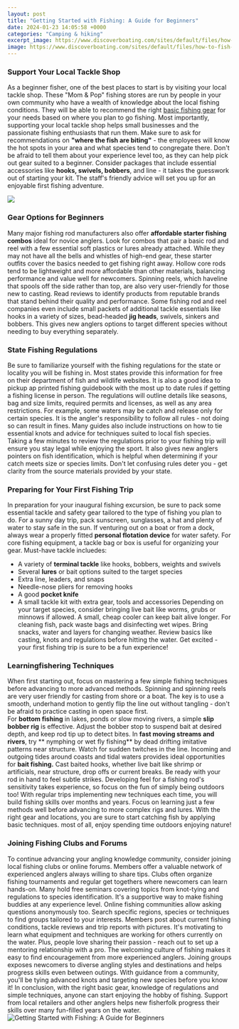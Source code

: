 ```yaml
---
layout: post
title: "Getting Started with Fishing: A Guide for Beginners"
date: 2024-01-23 14:05:58 +0000
categories: "Camping & hiking"
excerpt_image: https://www.discoverboating.com/sites/default/files/how-to-fish-for-beginners.jpg
image: https://www.discoverboating.com/sites/default/files/how-to-fish-for-beginners.jpg
---
```


### Support Your Local Tackle Shop
As a beginner fisher, one of the best places to start is by visiting your local tackle shop. These "Mom & Pop" fishing stores are run by people in your own community who have a wealth of knowledge about the local fishing conditions. They will be able to recommend the right [basic fishing gear](https://store.fi.io.vn/womens-papillon-i-may-not-be-rich-and-famous-but-im-a-dog-mom-3) for your needs based on where you plan to go fishing. Most importantly, supporting your local tackle shop helps small businesses and the passionate fishing enthusiasts that run them.
Make sure to ask for recommendations on **"where the fish are biting"** - the employees will know the hot spots in your area and what species tend to congregate there. Don't be afraid to tell them about your experience level too, as they can help pick out gear suited to a beginner. Consider packages that include essential accessories like **hooks, swivels, bobbers**, and line - it takes the guesswork out of starting your kit. The staff's friendly advice will set you up for an enjoyable first fishing adventure.

![](https://www.boatsafe.com/wp-content/uploads/2020/11/How-to-Fish-A-Beginners-Guide-scaled.jpg)
### Gear Options for Beginners 
Many major fishing rod manufacturers also offer **affordable starter fishing combos** ideal for novice anglers. Look for combos that pair a basic rod and reel with a few essential soft plastics or lures already attached. While they may not have all the bells and whistles of high-end gear, these starter outfits cover the basics needed to get fishing right away. 
Hollow core rods tend to be lightweight and more affordable than other materials, balancing performance and value well for newcomers. Spinning reels, which haveline that spools off the side rather than top, are also very user-friendly for those new to casting. Read reviews to identify products from reputable brands that stand behind their quality and performance. 
Some fishing rod and reel companies even include small packets of additional tackle essentials like hooks in a variety of sizes, bead-headed **jig heads**, swivels, sinkers and bobbers. This gives new anglers options to target different species without needing to buy everything separately.
### State Fishing Regulations 
Be sure to familiarize yourself with the fishing regulations for the state or locality you will be fishing in. Most states provide this information for free on their department of fish and wildlife websites. It is also a good idea to pickup ap printed fishing guidebook with the most up to date rules if getting a fishing license in person. 
The regulations will outline details like seasons, bag and size limits, required permits and licenses, as well as any area restrictions. For example, some waters may be catch and release only for certain species. It is the angler's responsibility to follow all rules - not doing so can result in fines. Many guides also include instructions on how to tie essential knots and advice for techniques suited to local fish species. 
Taking a few minutes to review the regulations prior to your fishing trip will ensure you stay legal while enjoying the sport. It also gives new anglers pointers on fish identification, which is helpful when determining if your catch meets size or species limits. Don't let confusing rules deter you - get clarity from the source materials provided by your state.
### Preparing for Your First Fishing Trip
In preparation for your inaugural fishing excursion, be sure to pack some essential tackle and safety gear tailored to the type of fishing you plan to do. For a sunny day trip, pack sunscreen, sunglasses, a hat and plenty of water to stay safe in the sun. If venturing out on a boat or from a dock, always wear a properly fitted **personal flotation device** for water safety. 
For core fishing equipment, a tackle bag or box is useful for organizing your gear. Must-have tackle incluedes:
- A variety of **terminal tackle** like hooks, bobbers, weights and swivels
- Several **lures** or bait options suited to the target species 
- Extra line, leaders, and snaps
- Needle-nose pliers for removing hooks  
- A good **pocket knife** 
- A small tackle kit with extra gear, tools and accessories
Depending on your target species, consider bringing live bait like worms, grubs or minnows if allowed. A small, cheap cooler can keep bait alive longer. For cleaning fish, pack waste bags and disinfecting wet wipes. Bring snacks, water and layers for changing weather. Review basics like casting, knots and regulations before hitting the water. Get excited - your first fishing trip is sure to be a fun experience!
### Learningfishering Techniques
When first starting out, focus on mastering a few simple fishing techniques before advancing to more advanced methods. Spinning and spinning reels are very user friendly for casting from shore or a boat. The key is to use a smooth, underhand motion to gently flip the line out without tangling - don't be afraid to practice casting in open space first.  
For **bottom fishing** in lakes, ponds or slow moving rivers, a simple **slip bobber rig** is effective. Adjust the bobber stop to suspend bait at desired depth, and keep rod tip up to detect bites. In **fast moving streams and rivers**, try ** nymphing or wet fly fishing** by dead drifting imitative patterns near structure. Watch for sudden twitches in the line.
Incoming and outgoing tides around coasts and tidal waters provides ideal opportunities for **bait fishing.** Cast baited hooks, whether live bait like shrimp or artificials, near structure, drop offs or current breaks. Be ready with your rod in hand to feel subtle strikes. Developing feel for a fishing rod's sensitivity takes experience, so focus on the fun of simply being outdoors too!
With regular trips implementing new techniques each time, you will build fishing skills over months and years. Focus on learning just a few methods well before advancing to more complex rigs and lures. With the right gear and locations, you are sure to start catching fish by applying basic techniques. most of all, enjoy spending time outdoors enjoying nature!
### Joining Fishing Clubs and Forums 
To continue advancing your angling knowledge community, consider joining local fishing clubs or online forums. Members offer a valuable network of experienced anglers always willing to share tips. Clubs often organize fishing tournaments and regular get togethers where newcomers can learn hands-on. Many hold free seminars covering topics from knot-tying and regulations to species identification. It's a supportive way to make fishing buddies at any experience level.
Online fishing communities allow asking questions anonymously too. Search specific regions, species or techniques to find groups tailored to your interests. Members post about current fishing conditions, tackle reviews and trip reports with pictures. It's motivating to learn what equipment and techniques are working for others currently on the water. Plus, people love sharing their passion - reach out to set up a mentoring relationship with a pro. 
The welcoming culture of fishing makes it easy to find encouragement from more experienced anglers. Joining groups exposes newcomers to diverse angling styles and destinations and helps progress skills even between outings. With guidance from a community, you'll be tying advanced knots and targeting new species before you know it!
In conclusion, with the right basic gear, knowledge of regulations and simple techniques, anyone can start enjoying the hobby of fishing. Support from local retailers and other anglers helps new fisherfolk progress their skills over many fun-filled years on the water.
![Getting Started with Fishing: A Guide for Beginners](https://www.discoverboating.com/sites/default/files/how-to-fish-for-beginners.jpg)